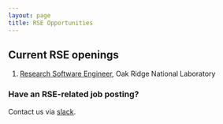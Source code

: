 ```yaml
---
layout: page
title: RSE Opportunities
---
```


## Current RSE openings

1. [Research Software Engineer](https://career4.successfactors.com/sfcareer/jobreqcareer?jobId=158&company=utbattelleP&username=Oakridge), Oak Ridge National Laboratory


### Have an RSE-related job posting?  
Contact us via [slack](https://usrse.slack.com).

